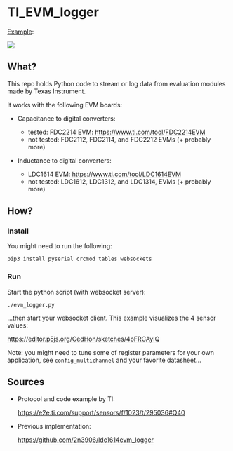 # TI_EVM_logger

[Example](https://www.media.mit.edu/projects/metasense/overview/):


[![](https://honnet.github.io/img/metasense.gif)](https://www.media.mit.edu/projects/metasense/overview/)

## What?

This repo holds Python code to stream or log data from evaluation modules made by Texas Instrument.

It works with the following EVM boards:

- Capacitance to digital converters:
    - tested: FDC2214 EVM: https://www.ti.com/tool/FDC2214EVM
    - not tested: FDC2112, FDC2114, and FDC2212 EVMs (+ probably more)

- Inductance to digital converters:
    - LDC1614 EVM: https://www.ti.com/tool/LDC1614EVM
    - not tested: LDC1612, LDC1312, and LDC1314, EVMs (+ probably more)


## How?

### Install

You might need to run the following:

    pip3 install pyserial crcmod tables websockets

### Run

Start the python script (with websocket server):

    ./evm_logger.py

...then start your websocket client. This example visualizes the 4 sensor values:

https://editor.p5js.org/CedHon/sketches/4pFRCAyIQ


Note: you might need to tune some of register parameters for your own application, see `config_multichannel` and your favorite datasheet...


## Sources

- Protocol and code example by TI:

    https://e2e.ti.com/support/sensors/f/1023/t/295036#Q40

- Previous implementation:

    https://github.com/2n3906/ldc1614evm_logger

